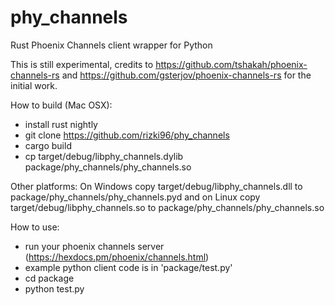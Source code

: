 # phy_channels
Rust Phoenix Channels client wrapper for Python

This is still experimental, credits to https://github.com/tshakah/phoenix-channels-rs and https://github.com/gsterjov/phoenix-channels-rs for the initial work.

How to build (Mac OSX):
* install rust nightly
* git clone https://github.com/rizki96/phy_channels
* cargo build
* cp target/debug/libphy_channels.dylib package/phy_channels/phy_channels.so

Other platforms:
On Windows copy target/debug/libphy_channels.dll to package/phy_channels/phy_channels.pyd and on Linux copy target/debug/libphy_channels.so to package/phy_channels/phy_channels.so

How to use:
* run your phoenix channels server (https://hexdocs.pm/phoenix/channels.html)
* example python client code is in 'package/test.py'
* cd package
* python test.py
